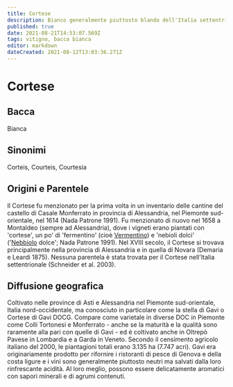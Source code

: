 ```yaml
---
title: Cortese
description: Bianco generalmente piuttosto blando dell'Italia settentrionale che mostra il suo miglior volto varietale a Gavi.
published: true
date: 2021-08-21T14:53:07.569Z
tags: vitigno, bacca bianca
editor: markdown
dateCreated: 2021-08-12T13:03:36.271Z
---
```


# Cortese

## Bacca
Bianca

## Sinonimi
Corteis, Courteis, Courtesia


## Origini e Parentele

Il Cortese fu menzionato per la prima volta in un inventario delle cantine del castello di Casale Monferrato in provincia di Alessandria, nel Piemonte sud-orientale, nel 1614 (Nada Patrone 1991). Fu menzionato di nuovo nel 1658 a Montaldeo (sempre ad Alessandria), dove i vigneti erano piantati con 'cortese', un po' di 'fermentino' (cioè [Vermentino](/vitigni/Italia/bacca-bianca/vermentino)) e 'nebioli dolci' ('[Nebbiolo](/vitigni/Italia/bacca-nera/nebbiolo) dolce'; Nada Patrone 1991). Nel XVIII secolo, il Cortese si trovava principalmente nella provincia di Alessandria e in quella di Novara (Demaria e Leardi 1875). Nessuna parentela è stata trovata per il Cortese nell'Italia settentrionale (Schneider et al. 2003).

## Diffusione geografica

Coltivato nelle province di Asti e Alessandria nel Piemonte sud-orientale, Italia nord-occidentale, ma conosciuto in particolare come la stella di Gavi o Cortese di Gavi DOCG. Compare come varietale in diverse DOC in Piemonte come Colli Tortonesi e Monferrato - anche se la maturità e la qualità sono raramente alla pari con quelle di Gavi - ed è coltivato anche in Oltrepò Pavese in Lombardia e a Garda in Veneto. Secondo il censimento agricolo italiano del 2000, le piantagioni totali erano 3.135 ha (7.747 acri). Gavi era originariamente prodotto per rifornire i ristoranti di pesce di Genova e della costa ligure e i vini sono generalmente piuttosto neutri ma salvati dalla loro rinfrescante acidità. Al loro meglio, possono essere delicatamente aromatici con sapori minerali e di agrumi contenuti.